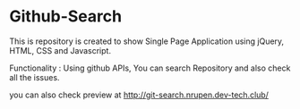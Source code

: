 # Github-Search

This is repository is created to show Single Page Application using jQuery, HTML, CSS and Javascript.

Functionality : Using github APIs, You can search Repository and also check all the issues.

you can also check preview at http://git-search.nrupen.dev-tech.club/
